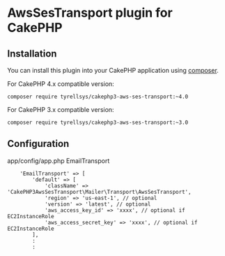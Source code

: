 # AwsSesTransport plugin for CakePHP

## Installation

You can install this plugin into your CakePHP application using [composer](http://getcomposer.org).

For CakePHP 4.x compatible version:

```
composer require tyrellsys/cakephp3-aws-ses-transport:~4.0
```

For CakePHP 3.x compatible version:

```
composer require tyrellsys/cakephp3-aws-ses-transport:~3.0
```

## Configuration

app/config/app.php EmailTransport

```
    'EmailTransport' => [
        'default' => [
            'className' => 'CakePHP3AwsSesTransport\Mailer\Transport\AwsSesTransport',
            'region' => 'us-east-1', // optional
            'version' => 'latest', // optional
            'aws_access_key_id' => 'xxxx', // optional if EC2InstanceRole
            'aws_access_secret_key' => 'xxxx', // optional if EC2InstanceRole
        ],
        :
        :
```
